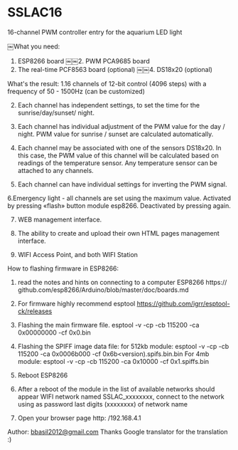 # SSLAC16

16-channel PWM controller entry for the aquarium LED light

￼What you need:

1. ESP8266 board
￼￼2. PWM PCA9685 board
3. The real-time PCF8563 board (optional)
￼￼4. DS18x20 (optional)

What's the result:
1.16 channels of 12-bit control (4096 steps) with a frequency of 50 - 1500Hz (can be
customized)

2. Each channel has independent settings, to set the time for the sunrise/day/sunset/
night.

3. Each channel has individual adjustment of the PWM value for the day / night.
PWM value for sunrise / sunset are calculated automatically.

4. Each channel may be associated with one of the sensors DS18x20. In this case,
the PWM value of this channel will be calculated based on readings of the
temperature sensor. Any temperature sensor can be attached to any channels.

5. Each channel can have individual settings for inverting the PWM signal.

6.Emergency light - all channels are set using the maximum value. Activated by
pressing «flash» button module esp8266. Deactivated by pressing again.

7. WEB management interface.

8. The ability to create and upload their own HTML pages management interface.

9. WIFI Access Point, and both WIFI Station

How to flashing firmware in ESP8266:
1. read the notes and hints on connecting to a computer ESP8266 https://
github.com/esp8266/Arduino/blob/master/doc/boards.md

2. For firmware highly recommend esptool
https://github.com/igrr/esptool-ck/releases

3. Flashing the main firmware file.
esptool -v -cp <COM port> -cb 115200 -ca 0x00000000 -cf 0x0<versiin>.bin

4. Flashing the SPIFF image data file:
for 512kb module:
esptool -v -cp <COM port> -cb 115200 -ca 0x0006b000 -cf 0x6b<version).spifs.bin.bin
For 4mb module:
esptool -v -cp <COM port> -cb 115200 -ca 0x10000 -cf 0x1<version>.spiffs.bin
5. Reboot ESP8266

6. After a reboot of the module in the list of available networks should appear WIFI
network named SSLAC_xxxxxxxx, connect to the network using as password last
digits (xxxxxxxx) of network name

7. Open your browser page http: /192.168.4.1

Author: bbasil2012@gmail.com
Thanks Google translator for the translation :)


